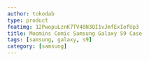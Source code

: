 ```yaml
---
author: tokodab
type: product
featimg: 12PwopuLznK7TV48N3QI1vJmfExIofUp3
title: Moomins Comic Samsung Galaxy S9 Case
tags: [samsung, galaxy, s9]
category: [samsung]
---
```

